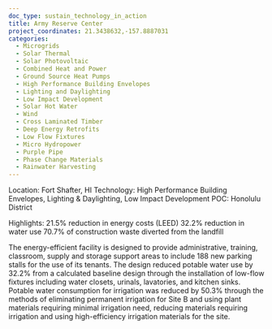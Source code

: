 ```yaml
---
doc_type: sustain_technology_in_action
title: Army Reserve Center
project_coordinates: 21.3438632,-157.8887031
categories:
  - Microgrids
  - Solar Thermal
  - Solar Photovoltaic
  - Combined Heat and Power
  - Ground Source Heat Pumps
  - High Performance Building Envelopes
  - Lighting and Daylighting
  - Low Impact Development
  - Solar Hot Water
  - Wind
  - Cross Laminated Timber
  - Deep Energy Retrofits
  - Low Flow Fixtures
  - Micro Hydropower
  - Purple Pipe
  - Phase Change Materials
  - Rainwater Harvesting
---
```


Location: Fort Shafter, HI
Technology: High Performance Building Envelopes, Lighting & Daylighting, Low Impact Development
POC: Honolulu District

Highlights:
21.5% reduction in energy costs (LEED)
32.2% reduction in water use
70.7% of construction waste diverted from the landfill

The energy-efficient facility is designed to provide administrative, training, classroom, supply and storage support areas to include 188 new parking stalls for the use of its tenants. The design reduced potable water use by 32.2% from a calculated baseline design through the installation of low-flow fixtures including water closets, urinals, lavatories, and kitchen sinks. Potable water consumption for irrigation was reduced by 50.3% through the methods of eliminating permanent irrigation for Site B and using plant materials requiring minimal irrigation need, reducing materials requiring irrigation and using high-efficiency irrigation materials for the site.
